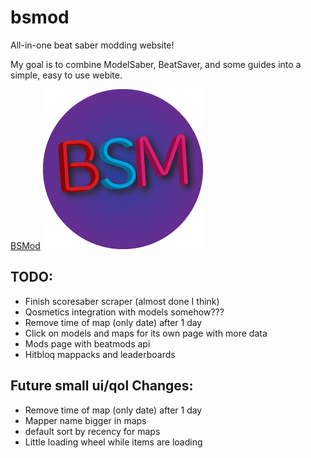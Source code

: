 # bsmod
All-in-one beat saber modding website!


My goal is to combine ModelSaber, BeatSaver, and some guides into a simple, easy to use webite.



[BSMod](https://bsm.sushipython.us)
![BSM Logo](/static/bsmod-logo.png)

## TODO:
- Finish scoresaber scraper (almost done I think)
- Qosmetics integration with models somehow???
- Remove time of map (only date) after 1 day
- Click on models and maps for its own page with more data
- Mods page with beatmods api
- Hitbloq mappacks and leaderboards

## Future small ui/qol Changes:
- Remove time of map (only date) after 1 day
- Mapper name bigger in maps
- default sort by recency for maps
- Little loading wheel while items are loading